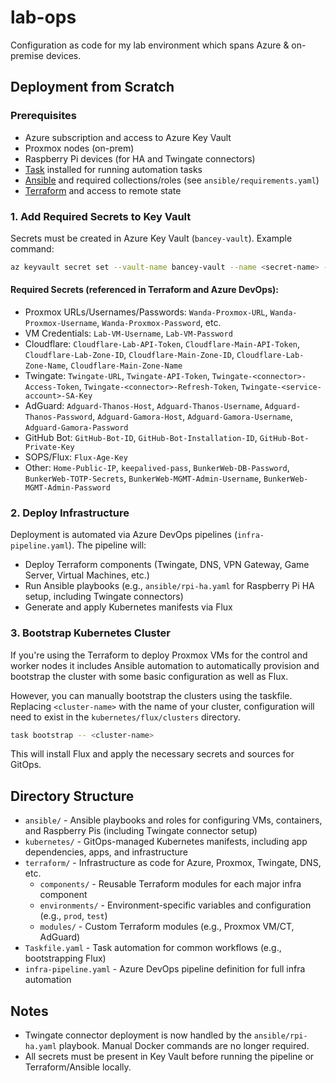 # lab-ops

Configuration as code for my lab environment which spans Azure & on-premise devices.

## Deployment from Scratch

### Prerequisites
- Azure subscription and access to Azure Key Vault
- Proxmox nodes (on-prem)
- Raspberry Pi devices (for HA and Twingate connectors)
- [Task](https://taskfile.dev) installed for running automation tasks
- [Ansible](https://www.ansible.com/) and required collections/roles (see `ansible/requirements.yaml`)
- [Terraform](https://www.terraform.io/) and access to remote state

### 1. Add Required Secrets to Key Vault
Secrets must be created in Azure Key Vault (`bancey-vault`). Example command:

```bash
az keyvault secret set --vault-name bancey-vault --name <secret-name> --value <secret-value>
```

#### Required Secrets (referenced in Terraform and Azure DevOps):
- Proxmox URLs/Usernames/Passwords: `Wanda-Proxmox-URL`, `Wanda-Proxmox-Username`, `Wanda-Proxmox-Password`, etc.
- VM Credentials: `Lab-VM-Username`, `Lab-VM-Password`
- Cloudflare: `Cloudflare-Lab-API-Token`, `Cloudflare-Main-API-Token`, `Cloudflare-Lab-Zone-ID`, `Cloudflare-Main-Zone-ID`, `Cloudflare-Lab-Zone-Name`, `Cloudflare-Main-Zone-Name`
- Twingate: `Twingate-URL`, `Twingate-API-Token`, `Twingate-<connector>-Access-Token`, `Twingate-<connector>-Refresh-Token`, `Twingate-<service-account>-SA-Key`
- AdGuard: `Adguard-Thanos-Host`, `Adguard-Thanos-Username`, `Adguard-Thanos-Password`, `Adguard-Gamora-Host`, `Adguard-Gamora-Username`, `Adguard-Gamora-Password`
- GitHub Bot: `GitHub-Bot-ID`, `GitHub-Bot-Installation-ID`, `GitHub-Bot-Private-Key`
- SOPS/Flux: `Flux-Age-Key`
- Other: `Home-Public-IP`, `keepalived-pass`, `BunkerWeb-DB-Password`, `BunkerWeb-TOTP-Secrets`, `BunkerWeb-MGMT-Admin-Username`, `BunkerWeb-MGMT-Admin-Password`

### 2. Deploy Infrastructure
Deployment is automated via Azure DevOps pipelines (`infra-pipeline.yaml`). The pipeline will:
- Deploy Terraform components (Twingate, DNS, VPN Gateway, Game Server, Virtual Machines, etc.)
- Run Ansible playbooks (e.g., `ansible/rpi-ha.yaml` for Raspberry Pi HA setup, including Twingate connectors)
- Generate and apply Kubernetes manifests via Flux

### 3. Bootstrap Kubernetes Cluster
If you're using the Terraform to deploy Proxmox VMs for the control and worker nodes it includes Ansible automation to automatically provision and bootstrap the cluster with some basic configuration as well as Flux.

However, you can manually bootstrap the clusters using the taskfile. Replacing `<cluster-name>` with the name of your cluster, configuration will need to exist in the `kubernetes/flux/clusters` directory.

```bash
task bootstrap -- <cluster-name>
```

This will install Flux and apply the necessary secrets and sources for GitOps.

## Directory Structure

- `ansible/` - Ansible playbooks and roles for configuring VMs, containers, and Raspberry Pis (including Twingate connector setup)
- `kubernetes/` - GitOps-managed Kubernetes manifests, including app dependencies, apps, and infrastructure
- `terraform/` - Infrastructure as code for Azure, Proxmox, Twingate, DNS, etc.
  - `components/` - Reusable Terraform modules for each major infra component
  - `environments/` - Environment-specific variables and configuration (e.g., `prod`, `test`)
  - `modules/` - Custom Terraform modules (e.g., Proxmox VM/CT, AdGuard)
- `Taskfile.yaml` - Task automation for common workflows (e.g., bootstrapping Flux)
- `infra-pipeline.yaml` - Azure DevOps pipeline definition for full infra automation

## Notes
- Twingate connector deployment is now handled by the `ansible/rpi-ha.yaml` playbook. Manual Docker commands are no longer required.
- All secrets must be present in Key Vault before running the pipeline or Terraform/Ansible locally.
